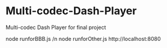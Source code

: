 # Multi-codec-Dash-Player
Multi-codec Dash Player for final project


node runforBBB.js /n
node runforOther.js
http://localhost:8080
